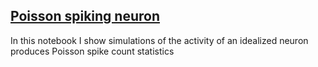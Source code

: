 ## [Poisson spiking neuron](poisson_neuron.ipynb)

In this notebook I show simulations of the activity of an idealized neuron produces Poisson spike count statistics